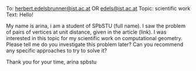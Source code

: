 To: herbert.edelsbrunner@ist.ac.at OR edels@ist.ac.at
Topic: scientific work
Text:
Hello!

My name is arina, i am a student of SPbSTU (full name).
I saw the problem of pairs of vertices at unit distance, given in the article (link).
I was interested in this topic for my scientific work on computational geometry.
Please tell me do you investigate this problem later?
Can you recommend any specific approaches to try to solve it?

Thank you for your time,
arina
spbstu
